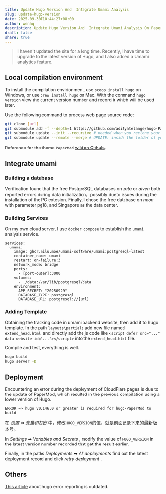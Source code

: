 ```yaml
---
title: Update Hugo Version And  Integrate Umami Analysis
slug: update-hugo-version
date: 2025-09-30T10:44:27+08:00
author: wenhq
description: Update Hugo Version And  Integrate Umami Analysis On PaperMod Theme
draft: false
share: true
---
```

> I haven't updated the site for a long time. Recently, I have time to upgrade to the latest version of Hugo, and I also added a Umami analytics feature.

## Local compilation environment

To install the compilation envirionment, use `scoop install hugo` on Windows, or use  `brew install hugo` on Mac. With the command `hugo version` view the current version number and record it which will be used later.

Use the following command to process web page source code:

```bash
git clone [url]
git submodule add -f --depth=1 https://github.com/adityatelange/hugo-PaperMod.git themes/PaperMod
git submodule update --init --recursive # needed when you reclone your repo (submodules may not get cloned automatically)
git submodule update --remote --merge # UPDATE: inside the folder of your Hugo site
```

Reference for the theme `PaperMod`  [wiki on Github](https://github.com/adityatelange/hugo-PaperMod/wiki/Installation)。

## Integrate umami

### Building a database
Verification found that the free PostgreSQL databases on *xata* or *aiven* both reported errors during data initialization，possibly dueto issues during the installation of the PG extesion. Finally, I chose the free database on *neon* with parameter pg18, and Singapore as the data center.

### Building Services

On my own cloud server, I use `docker compose` to establish the `umami` analysis service.

```docker-compose
services:
  umami:
    image: ghcr.milu.moe/umami-software/umami:postgresql-latest
    container_name: umami
    restart: on-failure:3
    network_mode: bridge
    ports:
      - [port-outer]:3000
    volumes:
      - ./data:/var/lib/postgresql/data
    environment:
      APP_SECRET: "20250929"
      DATABASE_TYPE: postgresql
      DATABASE_URL: postgresql://[url]
```

### Adding Template

Obtaining the tracking code in umami backend website, then add it to hugo  template. In the path `layouts\partials`  add new file named `extend_head.html`, and directly add the js code like `<script defer src="..." data-website-id="..."></script>` into the `extend_head.html` file.

Compile and test, everything is well.
```bash
hugo build
hugo server -D
```

## Deployment

Encountering an error during the deployment of CloudFlare pages is due to the update of PaperMod, which resulted in the previous compilation using a lower version of Hugo.

```text
ERROR => hugo v0.146.0 or greater is required for hugo-PaperMod to build
```

在 *设置*  ➡ *变量和机密* 中，修改`HUGO_VERSION`的值，就是前面记录下来的最新版本号。

In *Settings* ➡ *Variables and Secrets* , modify the value of `HUGO_VERSION` in the latest version number recorded that get the result earlier.

Finally, in the paths *Deployments*  ➡ *All deployments* find out the latest deployment record and click *retry deployment* .


## Others

[This article](https://www.binhw.com/en/2024/02/05/build-blog-site-with-hugo/) about hugo error reporting is outdated.